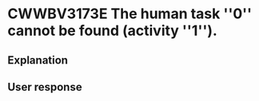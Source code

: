 # CWWBV3173E The human task ''0'' cannot be found (activity ''1'').

## Explanation

## User response